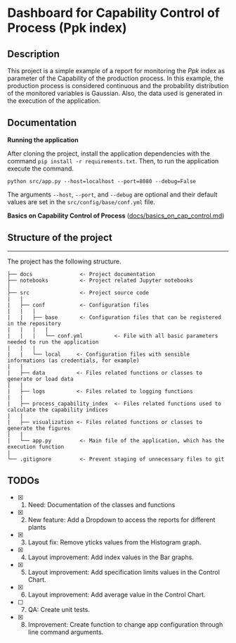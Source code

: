 # Dashboard for Capability Control of Process (Ppk index)

## Description

This project is a simple example of a report for monitoring the *Ppk* index as parameter of the
Capability of the production process. In this example, the production process is considered continuous and
the probability distribution of the monitored variables is Gaussian. Also, the data used is generated
in the execution of the application.

## Documentation

**Running the application**  

After cloning the project, install the application dependencies with the command `pip install -r requirements.txt`. Then, to run the application execute the command.

`python src/app.py --host=localhost --port=8080 --debug=False`

The arguments `--host`, `--port`, and `--debug` are optional and their default values are set in the `src/config/base/conf.yml` file.

**Basics on Capability Control of Process** ([docs/basics_on_cap_control.md](docs/basics_on_cap_control.md))

## Structure of the project
------------

The project has the following structure.

```
├── docs               <- Project documentation
├── notebooks          <- Project related Jupyter notebooks
│
├── src                <- Project source code
|   |
|   ├── conf           <- Configuration files
|   |   |
|   |   ├── base       <- Configuration files that can be registered in the repository
|   |   |   |
|   |   |   └── conf.yml          <- File with all basic parameters needed to run the application
|   |   |
|   |   └── local     <- Configuration files with sensible informations (as credentials, for example)
|   |
|   ├── data          <- Files related functions or classes to generate or load data
|   |
|   ├── logs          <- Files related to logging functions
|   |
|   ├── process_capability_index  <- Files related functions used to calculate the capability indices
|   |
|   ├── visualization <- Files related functions or classes to generate the figures
|   |
|   └── app.py         <- Main file of the application, which has the execution function
|
└── .gitignore         <- Prevent staging of unnecessary files to git
```

## TODOs

- [x] 1. Need: Documentation of the classes and functions
- [x] 2. New feature: Add a Dropdown to access the reports for different plants
- [x] 3. Layout fix: Remove yticks values from the Histogram graph.
- [x] 4. Layout improvement: Add index values in the Bar graphs.
- [x] 5. Layout improvement: Add specification limits values in the Control Chart.
- [x] 6. Layout improvement: Add average value in the Control Chart.
- [ ] 7. QA: Create unit tests.
- [x] 8. Improvement: Create function to change app configuration through line command arguments.
